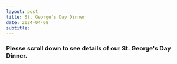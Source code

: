 ```yaml
---
layout: post
title: St. George's Day Dinner 
date: 2024-04-08
subtitle: 
---
```


### Plesse scroll down to see details of our St. George's Day Dinner.